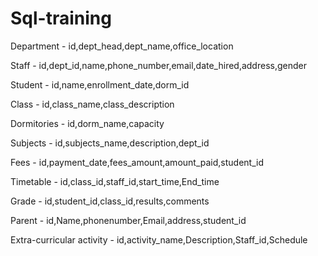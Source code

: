 # Sql-training
Department - id,dept_head,dept_name,office_location

Staff - id,dept_id,name,phone_number,email,date_hired,address,gender

Student - id,name,enrollment_date,dorm_id

Class - id,class_name,class_description

Dormitories - id,dorm_name,capacity

Subjects - id,subjects_name,description,dept_id

Fees - id,payment_date,fees_amount,amount_paid,student_id

Timetable - id,class_id,staff_id,start_time,End_time

Grade - id,student_id,class_id,results,comments

Parent - id,Name,phonenumber,Email,address,student_id

Extra-curricular activity - id,activity_name,Description,Staff_id,Schedule
